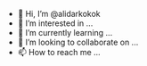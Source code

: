 - 👋 Hi, I’m @alidarkokok
- 👀 I’m interested in ...
- 🌱 I’m currently learning ...
- 💞️ I’m looking to collaborate on ...
- 📫 How to reach me ...

<!---
alidarkokok/alidarkokok is a ✨ special ✨ repository because its `README.md` (this file) appears on your GitHub profile.
You can click the Preview link to take a look at your changes.
--->
